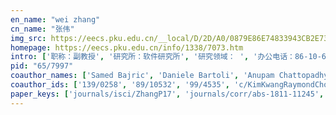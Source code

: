 ```yaml
---
en_name: "wei zhang"
cn_name: "张伟"
img_src: https://eecs.pku.edu.cn/__local/D/2D/A0/0879E86E74833943CB2E732967E_9A3C38CC_BD6.vsb?e=.jpg
homepage: https://eecs.pku.edu.cn/info/1338/7073.htm
intro: ['职称：副教授', '研究所：软件研究所', '研究领域： ', '办公电话：86-10-62759074', '电子邮件：zhangw.sei@pku.edu.cn', '个人主页： ']
pid: "65/7997"
coauthor_names: ['Samed Bajric', 'Daniele Bartoli', 'Anupam Chattopadhyay', 'Kim-Kwang Raymond Choo', 'Vivek Dabra', 'Xiao-Tong Fu', 'Sugata Gangopadhyay', 'Samir Hodzic', 'Dieter Hogrefe', 'Muhammad Khurram Khan', 'Saru Kumari', 'Jiliang Li', 'Luyang Li', 'Qian Liu', 'Chao Lv', 'Sen-Shan Pan', 'Enes Pasalic', 'Joel J. P. C. Rodrigues', 'Xi Sun', 'Yujuan Sun', 'Qiang Wang', 'Yanping Wang', 'GuoZhen Xiao', 'Chunlei Xie', 'JunPo Yang', 'Zhengbang Zha']
coauthor_ids: ['139/0258', '89/10532', '99/4535', 'c/KimKwangRaymondChoo', '239/2352', '25/9521', '86/1861', '165/8962', 'h/DieterHogrefe', '69/821', '06/10193', '01/4503', '22/6735', '33/85', '85/6478', '84/9521', '47/7004', '25/3419', '72/6488', '17/5621', '64/5630', '62/1028', '39/7998', '172/4427', '24/10652', '82/6532']
paper_keys: ['journals/isci/ZhangP17', 'journals/corr/abs-1811-11245', 'journals/corr/abs-1806-05712', 'journals/iacr/ZhangX10', 'journals/iacr/PanFZ10', 'journals/corr/WangZZ17a', 'journals/tit/ZhangP14', 'journals/aaecc/WangZZ18', 'journals/tit/ZhangP14b', 'journals/tit/Zhang19', 'journals/ipl/PasalicGZB19', 'journals/tit/HodzicPZ19', 'journals/tit/ZhangP14a', 'journals/tit/ZhangXP16', 'journals/corr/ZhangXP16', 'journals/ijcm/ZhangLX11', 'journals/siamdm/WangZZ18', 'journals/vcomm/LiCZKRKH18', 'journals/iet-ifs/ZhangLP17', 'journals/chinaf/LiZ16a', 'journals/tit/XieZP19', 'journals/ijcm/ZhangSY12', 'journals/scn/LiZ15', 'journals/jnca/LiZDCKH19', 'journals/aaecc/LiuSZ18', 'journals/iacr/ZhangLP16', 'journals/jce/PasalicCZ17', 'journals/tit/ZhangX09', 'journals/jcst/PanFZ11', 'journals/ett/LiZKCH18', 'journals/iacr/ZhangP16', 'journals/ipl/PasalicZ12', 'journals/corr/abs-1003-3492']
---
```

